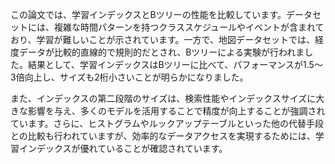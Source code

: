 この論文では、学習インデックスとBツリーの性能を比較しています。データセットには、複雑な時間パターンを持つクラススケジュールやイベントが含まれており、学習が難しいことが示されています。一方で、地図データセットでは、経度データが比較的直線的で規則的だとされ、Bツリーによる実験が行われました。結果として、学習インデックスはBツリーに比べて、パフォーマンスが1.5～3倍向上し、サイズも2桁小さいことが明らかになりました。

また、インデックスの第二段階のサイズは、検索性能やインデックスサイズに大きな影響を与え、多くのモデルを活用することで精度が向上することが強調されています。さらに、ヒストグラムやルックアップテーブルといった他の代替手段との比較も行われていますが、効率的なデータアクセスを実現するためには、学習インデックスが優れていることが確認されています。